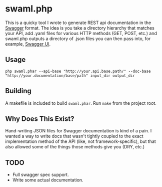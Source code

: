 # swaml.php

This is a quicky tool I wrote to generate REST api documentation in the
[Swagger](http://developers.helloreverb.com/swagger/) format.
The idea is you take a directory hierarchy that matches your API, add .yaml
files for various HTTP methods (GET, POST, etc.) and swaml.php outputs a
directory of .json files you can then pass into, for example,
[Swagger UI](https://github.com/wordnik/swagger-ui).

## Usage

    php swaml.phar --api-base "http://your.api.base.path/" --doc-base "http://your.documentation/base/path" input_dir output_dir

## Building

A makefile is included to build `swaml.phar`. Run `make` from the project root.

## Why Does This Exist?

Hand-writing JSON files for Swagger documentation is kind of a pain. I wanted
a way to write docs that wasn't tightly coupled to the exact implementation
method of the API (like, not framework-specific), but that also allowed some
of the things those methods give you (DRY, etc.)

## TODO

- Full swagger spec support.
- Write some actual documentation.